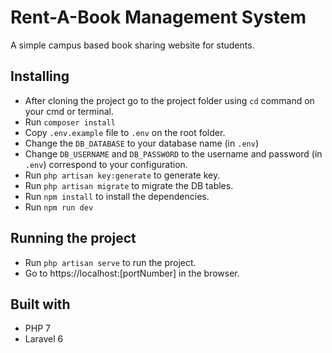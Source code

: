 # Rent-A-Book Management System
A simple campus based book sharing website for students.

## Installing
* After cloning the project go to the project folder using ```cd``` command on your cmd or terminal.
* Run ```composer install```
* Copy ```.env.example``` file to ```.env``` on the root folder.
* Change the ```DB_DATABASE``` to your database name (in ```.env```)
* Change ```DB_USERNAME``` and ```DB_PASSWORD``` to the username and password (in ```.env```) correspond to your configuration.
* Run ```php artisan key:generate``` to generate key.
* Run ```php artisan migrate``` to migrate the DB tables.
* Run ```npm install``` to install the dependencies.
* Run ```npm run dev```

## Running the project
* Run ```php artisan serve``` to run the project.
* Go to https://localhost:[portNumber] in the browser.

## Built with
* PHP 7
* Laravel 6

